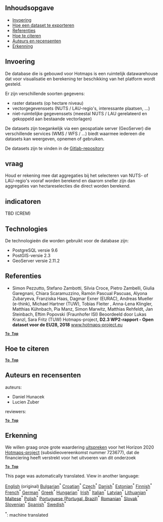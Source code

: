 <h2> Inhoudsopgave </h2><ul><li> <a href="#Introduction">Invoering</a> </li><li> <a href="#How-to-export-a-dataset">Hoe een dataset te exporteren</a> </li><li> <a href="#References">Referenties</a> </li><li> <a href="#How-to-cite">Hoe te citeren</a> </li><li> <a href="#Authors-and-reviewers">Auteurs en recensenten</a> </li><li> <a href="#acknowledgement">Erkenning</a> </li></ul><h2> Invoering </h2><p> De database die is gebouwd voor Hotmaps is een ruimtelijk datawarehouse dat voor visualisatie en berekening ter beschikking van het platform wordt gesteld. </p><p> Er zijn verschillende soorten gegevens: </p><ul><li> raster datasets (op hectare niveau) </li><li> vectorgegevenssets (NUTS / LAU-regio&#39;s, interessante plaatsen, ...) </li><li> niet-ruimtelijke gegevenssets (meestal NUTS / LAU gerelateerd en gekoppeld aan bestaande vectorlagen) </li></ul><p> De datasets zijn toegankelijk via een geospatiale server (GeoServer) die verschillende services (WMS / WFS / ...) biedt waarmee iedereen die datasets kan weergeven, opnemen of gebruiken. </p><p> De datasets zijn te vinden in de <a href="https://gitlab.com/hotmaps">Gitlab-repository</a> </p><h2> vraag </h2><p> Houd er rekening mee dat aggregaties bij het selecteren van NUTS- of LAU-regio&#39;s vooraf worden berekend en daarom sneller zijn dan aggregaties van hectareselecties die direct worden berekend. </p><h2> indicatoren </h2><p> TBD (CREM) </p><h2> Technologies </h2><p> De technologieën die worden gebruikt voor de database zijn: </p><ul><li> PostgreSQL versie 9.6 </li><li> PostGIS-versie 2.3 </li><li> GeoServer versie 2.11.2 </li></ul><h2> Referenties </h2><ul><li> Simon Pezzutto, Stefano Zambotti, Silvia Croce, Pietro Zambelli, Giulia Garegnani, Chiara Scaramuzzino, Ramón Pascual Pascuas, Alyona Zubaryeva, Franziska Haas, Dagmar Exner (EURAC), Andreas Mueller (e-think), Michael Hartner (TUW), Tobias Fleiter , Anna-Lena Klingler, Matthias Kühnbach, Pia Manz, Simon Marwitz, Matthias Rehfeldt, Jan Steinbach, Eftim Popovski (Fraunhofer ISI) Beoordeeld door Lukas Kranzl, Sara Fritz (TUW) Hotmaps-project, <strong>D2.3 WP2-rapport - Open dataset voor de EU28, 2018</strong> <a href="http://www.hotmaps-project.eu/wp-content/uploads/2018/05/D2.3-Hotmaps_FINAL-VERSION_for-upload.pdf">www.hotmaps-project.eu</a> </li></ul><p><ins> <code><strong><a href="#table-of-contents">To Top</a></strong></code> </ins> </p><h2> Hoe te citeren </h2><p><ins> <code><strong><a href="#table-of-contents">To Top</a></strong></code> </ins> </p><h2> Auteurs en recensenten </h2><p> auteurs: </p><ul><li> Daniel Hunacek </li><li> Lucien Zuber </li></ul><p> reviewers: </p><p><ins> <code><strong><a href="#table-of-contents">To Top</a></strong></code> </ins> </p><h2> Erkenning </h2><p> We willen graag onze grote waardering <a href="https://www.hotmaps-project.eu">uitspreken</a> voor het Horizon 2020 <a href="https://www.hotmaps-project.eu">Hotmaps-project</a> (subsidieovereenkomst nummer 723677), dat de financiering heeft verstrekt voor het uitvoeren van dit onderzoek </p><p><ins> <code><strong><a href="#table-of-contents">To Top</a></strong></code> </ins> </p>

This page was automatically translated. View in another language:

[English](../en/Database-behind-the-Hotmaps-toolbox.md) (original) [Bulgarian](../bg/Database-behind-the-Hotmaps-toolbox.md)<sup>\*</sup> [Croatian](../hr/Database-behind-the-Hotmaps-toolbox.md)<sup>\*</sup> [Czech](../cs/Database-behind-the-Hotmaps-toolbox.md)<sup>\*</sup> [Danish](../da/Database-behind-the-Hotmaps-toolbox.md)<sup>\*</sup>  [Estonian](../et/Database-behind-the-Hotmaps-toolbox.md)<sup>\*</sup> [Finnish](../fi/Database-behind-the-Hotmaps-toolbox.md)<sup>\*</sup> [French](../fr/Database-behind-the-Hotmaps-toolbox.md)<sup>\*</sup> [German](../de/Database-behind-the-Hotmaps-toolbox.md)<sup>\*</sup> [Greek](../el/Database-behind-the-Hotmaps-toolbox.md)<sup>\*</sup> [Hungarian](../hu/Database-behind-the-Hotmaps-toolbox.md)<sup>\*</sup> [Irish](../ga/Database-behind-the-Hotmaps-toolbox.md)<sup>\*</sup> [Italian](../it/Database-behind-the-Hotmaps-toolbox.md)<sup>\*</sup> [Latvian](../lv/Database-behind-the-Hotmaps-toolbox.md)<sup>\*</sup> [Lithuanian](../lt/Database-behind-the-Hotmaps-toolbox.md)<sup>\*</sup> [Maltese](../mt/Database-behind-the-Hotmaps-toolbox.md)<sup>\*</sup> [Polish](../pl/Database-behind-the-Hotmaps-toolbox.md)<sup>\*</sup> [Portuguese (Portugal, Brazil)](../pt/Database-behind-the-Hotmaps-toolbox.md)<sup>\*</sup> [Romanian](../ro/Database-behind-the-Hotmaps-toolbox.md)<sup>\*</sup> [Slovak](../sk/Database-behind-the-Hotmaps-toolbox.md)<sup>\*</sup> [Slovenian](../sl/Database-behind-the-Hotmaps-toolbox.md)<sup>\*</sup> [Spanish](../es/Database-behind-the-Hotmaps-toolbox.md)<sup>\*</sup> [Swedish](../sv/Database-behind-the-Hotmaps-toolbox.md)<sup>\*</sup> 

<sup>\*</sup>: machine translated
